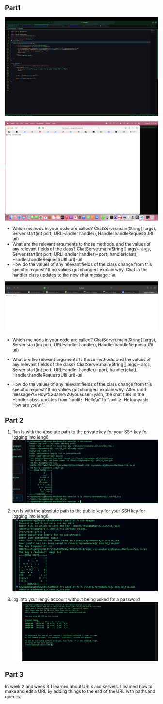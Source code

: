 ## Part1

![Image](code.jpg)







![Image](yash.jpg)




- Which methods in your code are called? 
ChatServer.main(String[] args), Server.start(int port, URLHandler handler), Handler.handleRequest(URI url)
- What are the relevant arguments to those methods, and the values of any relevant fields of the class?
ChatServer.main(String[] args)- args, Server.start(int port, URLHandler handler)- port, handler(chat), Handler.handleRequest(URI url)-url
- How do the values of any relevant fields of the class change from this specific request? If no values got changed, explain why.
Chat in the handler class updates to the new chat message <username>: <message>\n.



![Image](jpolitz.jpg)



- Which methods in your code are called? 
ChatServer.main(String[] args), Server.start(int port, URLHandler handler), Handler.handleRequest(URI url)

- What are the relevant arguments to those methods, and the values of any relevant fields of the class?
ChatServer.main(String[] args)- args, Server.start(int port, URLHandler handler)- port, handler(chat), Handler.handleRequest(URI url)-url

- How do the values of any relevant fields of the class change from this specific request? If no values got changed, explain why.
After   /add-message?s=How%20are%20you&user=yash, the chat field in the Handler class updates from "jpolitz: Hello\n" to "jpolitz: Hello\nyash: How are you\n".



## Part 2 

1. Run ls with the absolute path to the private key for your SSH key for logging into ieng6
![Image](private.png)


2. run ls with the absolute path to the public key for your SSH key for logging into ieng6
 ![Image](public.png)


3. log into your ieng6 account without being asked for a password
![Image](loggingin.png)   






## Part 3
In week 2 and week 3, I learned about URLs and servers. I learned how to make and edit a URL by adding things to the end of the URL with paths and queries. 
